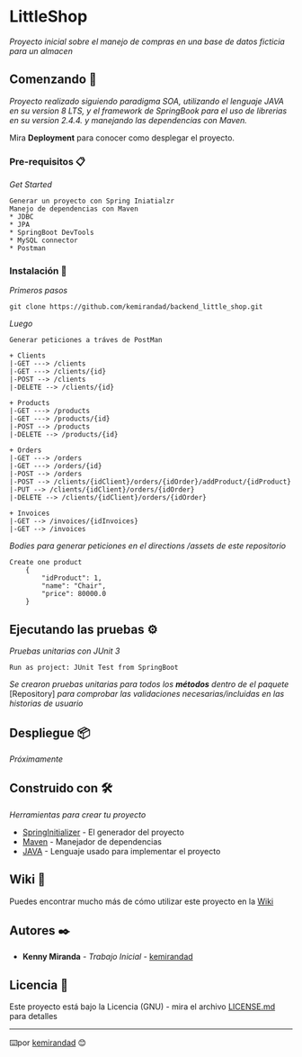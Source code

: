 # LittleShop

_Proyecto inicial sobre el manejo de compras en una base de datos ficticia para un almacen_

## Comenzando 🚀

_Proyecto realizado siguiendo paradigma SOA, utilizando el lenguaje JAVA en su version 8 LTS, y 
el framework de SpringBook para el uso de librerias en su version 2.4.4. y manejando las 
dependencias con Maven._

Mira **Deployment** para conocer como desplegar el proyecto.


### Pre-requisitos 📋

_Get Started_

```
Generar un proyecto con Spring Iniatialzr
Manejo de dependencias con Maven
* JDBC
* JPA
* SpringBoot DevTools
* MySQL connector
* Postman
```

### Instalación 🔧

_Primeros pasos_

```
git clone https://github.com/kemirandad/backend_little_shop.git
```

_Luego_

```
Generar peticiones a tráves de PostMan

+ Clients
|-GET ---> /clients
|-GET ---> /clients/{id}
|-POST --> /clients
|-DELETE --> /clients/{id}

+ Products
|-GET ---> /products
|-GET ---> /products/{id}
|-POST --> /products
|-DELETE --> /products/{id}

+ Orders
|-GET ---> /orders
|-GET ---> /orders/{id}
|-POST --> /orders
|-POST --> /clients/{idClient}/orders/{idOrder}/addProduct/{idProduct}
|-PUT --> /clients/{idClient}/orders/{idOrder}
|-DELETE --> /clients/{idClient}/orders/{idOrder}

+ Invoices
|-GET --> /invoices/{idInvoices}
|-GET --> /invoices
```

_Bodies para generar peticiones en el directions /assets de este repositorio_
```
Create one product
    {
        "idProduct": 1,
        "name": "Chair",
        "price": 80000.0
    }
```

## Ejecutando las pruebas ⚙️

_Pruebas unitarias con JUnit 3_
```
Run as project: JUnit Test from SpringBoot
```
_Se crearon pruebas unitarias para todos los **métodos** dentro de el paquete_ [Repository]
 _para comprobar las validaciones necesarias/incluidas en las historias de usuario_

## Despliegue 📦

_Próximamente_

## Construido con 🛠️

_Herramientas para crear tu proyecto_

* [SpringInitializer](https://start.spring.io/) - El generador del proyecto
* [Maven](https://maven.apache.org/) - Manejador de dependencias
* [JAVA](https://docs.oracle.com/en/java/) - Lenguaje usado para implementar el proyecto

## Wiki 📖

Puedes encontrar mucho más de cómo utilizar este proyecto en la [Wiki](https://github.com/kemirandad/backend_little_shop/blob/master/README.md)

## Autores ✒️

* **Kenny Miranda** - *Trabajo Inicial* - [kemirandad](https://github.com/kemirandad)

## Licencia 📄

Este proyecto está bajo la Licencia (GNU) - mira el archivo [LICENSE.md](LICENSE.md) para detalles


---
⌨️por [kemirandad](https://github.com/kemirandad) 😊